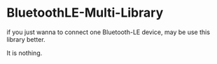 # BluetoothLE-Multi-Library

if you just wanna to connect one Bluetooth-LE device, may be use this library better.


It is nothing.
